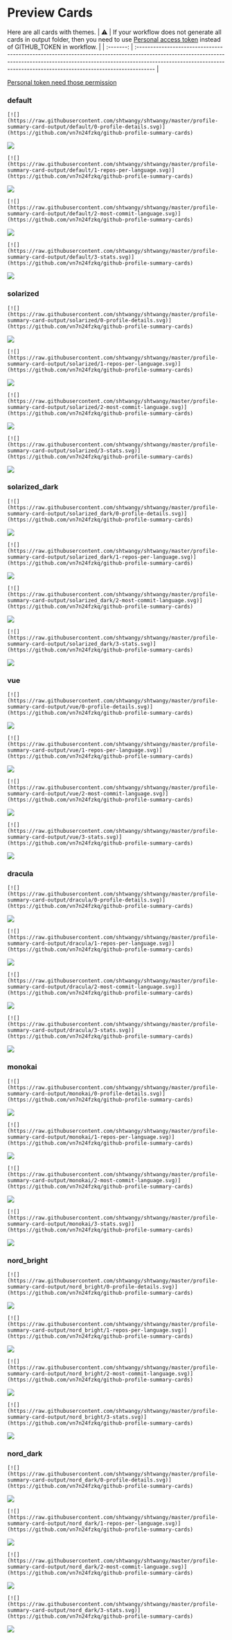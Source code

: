 
# Preview Cards

Here are all cards with themes.
| :warning: | If your workflow does not generate all cards in output folder, then you need to use [Personal access token](https://docs.github.com/en/actions/configuring-and-managing-workflows/creating-and-storing-encrypted-secrets) instead of GITHUB_TOKEN in workflow. |
| :-------: | :------------------------------------------------------------------------------------------------------------------------------------------------------------------------------------------------------------------------------------------------ |

[Personal token need those permission](https://github.com/vn7n24fzkq/github-profile-summary-cards/wiki/Personal-access-token-permissions)


### default


```
[![](https://raw.githubusercontent.com/shtwangy/shtwangy/master/profile-summary-card-output/default/0-profile-details.svg)](https://github.com/vn7n24fzkq/github-profile-summary-cards)
```
![](https://raw.githubusercontent.com/shtwangy/shtwangy/master/profile-summary-card-output/default/0-profile-details.svg)


```
[![](https://raw.githubusercontent.com/shtwangy/shtwangy/master/profile-summary-card-output/default/1-repos-per-language.svg)](https://github.com/vn7n24fzkq/github-profile-summary-cards)
```
![](https://raw.githubusercontent.com/shtwangy/shtwangy/master/profile-summary-card-output/default/1-repos-per-language.svg)


```
[![](https://raw.githubusercontent.com/shtwangy/shtwangy/master/profile-summary-card-output/default/2-most-commit-language.svg)](https://github.com/vn7n24fzkq/github-profile-summary-cards)
```
![](https://raw.githubusercontent.com/shtwangy/shtwangy/master/profile-summary-card-output/default/2-most-commit-language.svg)


```
[![](https://raw.githubusercontent.com/shtwangy/shtwangy/master/profile-summary-card-output/default/3-stats.svg)](https://github.com/vn7n24fzkq/github-profile-summary-cards)
```
![](https://raw.githubusercontent.com/shtwangy/shtwangy/master/profile-summary-card-output/default/3-stats.svg)


### solarized


```
[![](https://raw.githubusercontent.com/shtwangy/shtwangy/master/profile-summary-card-output/solarized/0-profile-details.svg)](https://github.com/vn7n24fzkq/github-profile-summary-cards)
```
![](https://raw.githubusercontent.com/shtwangy/shtwangy/master/profile-summary-card-output/solarized/0-profile-details.svg)


```
[![](https://raw.githubusercontent.com/shtwangy/shtwangy/master/profile-summary-card-output/solarized/1-repos-per-language.svg)](https://github.com/vn7n24fzkq/github-profile-summary-cards)
```
![](https://raw.githubusercontent.com/shtwangy/shtwangy/master/profile-summary-card-output/solarized/1-repos-per-language.svg)


```
[![](https://raw.githubusercontent.com/shtwangy/shtwangy/master/profile-summary-card-output/solarized/2-most-commit-language.svg)](https://github.com/vn7n24fzkq/github-profile-summary-cards)
```
![](https://raw.githubusercontent.com/shtwangy/shtwangy/master/profile-summary-card-output/solarized/2-most-commit-language.svg)


```
[![](https://raw.githubusercontent.com/shtwangy/shtwangy/master/profile-summary-card-output/solarized/3-stats.svg)](https://github.com/vn7n24fzkq/github-profile-summary-cards)
```
![](https://raw.githubusercontent.com/shtwangy/shtwangy/master/profile-summary-card-output/solarized/3-stats.svg)


### solarized_dark


```
[![](https://raw.githubusercontent.com/shtwangy/shtwangy/master/profile-summary-card-output/solarized_dark/0-profile-details.svg)](https://github.com/vn7n24fzkq/github-profile-summary-cards)
```
![](https://raw.githubusercontent.com/shtwangy/shtwangy/master/profile-summary-card-output/solarized_dark/0-profile-details.svg)


```
[![](https://raw.githubusercontent.com/shtwangy/shtwangy/master/profile-summary-card-output/solarized_dark/1-repos-per-language.svg)](https://github.com/vn7n24fzkq/github-profile-summary-cards)
```
![](https://raw.githubusercontent.com/shtwangy/shtwangy/master/profile-summary-card-output/solarized_dark/1-repos-per-language.svg)


```
[![](https://raw.githubusercontent.com/shtwangy/shtwangy/master/profile-summary-card-output/solarized_dark/2-most-commit-language.svg)](https://github.com/vn7n24fzkq/github-profile-summary-cards)
```
![](https://raw.githubusercontent.com/shtwangy/shtwangy/master/profile-summary-card-output/solarized_dark/2-most-commit-language.svg)


```
[![](https://raw.githubusercontent.com/shtwangy/shtwangy/master/profile-summary-card-output/solarized_dark/3-stats.svg)](https://github.com/vn7n24fzkq/github-profile-summary-cards)
```
![](https://raw.githubusercontent.com/shtwangy/shtwangy/master/profile-summary-card-output/solarized_dark/3-stats.svg)


### vue


```
[![](https://raw.githubusercontent.com/shtwangy/shtwangy/master/profile-summary-card-output/vue/0-profile-details.svg)](https://github.com/vn7n24fzkq/github-profile-summary-cards)
```
![](https://raw.githubusercontent.com/shtwangy/shtwangy/master/profile-summary-card-output/vue/0-profile-details.svg)


```
[![](https://raw.githubusercontent.com/shtwangy/shtwangy/master/profile-summary-card-output/vue/1-repos-per-language.svg)](https://github.com/vn7n24fzkq/github-profile-summary-cards)
```
![](https://raw.githubusercontent.com/shtwangy/shtwangy/master/profile-summary-card-output/vue/1-repos-per-language.svg)


```
[![](https://raw.githubusercontent.com/shtwangy/shtwangy/master/profile-summary-card-output/vue/2-most-commit-language.svg)](https://github.com/vn7n24fzkq/github-profile-summary-cards)
```
![](https://raw.githubusercontent.com/shtwangy/shtwangy/master/profile-summary-card-output/vue/2-most-commit-language.svg)


```
[![](https://raw.githubusercontent.com/shtwangy/shtwangy/master/profile-summary-card-output/vue/3-stats.svg)](https://github.com/vn7n24fzkq/github-profile-summary-cards)
```
![](https://raw.githubusercontent.com/shtwangy/shtwangy/master/profile-summary-card-output/vue/3-stats.svg)


### dracula


```
[![](https://raw.githubusercontent.com/shtwangy/shtwangy/master/profile-summary-card-output/dracula/0-profile-details.svg)](https://github.com/vn7n24fzkq/github-profile-summary-cards)
```
![](https://raw.githubusercontent.com/shtwangy/shtwangy/master/profile-summary-card-output/dracula/0-profile-details.svg)


```
[![](https://raw.githubusercontent.com/shtwangy/shtwangy/master/profile-summary-card-output/dracula/1-repos-per-language.svg)](https://github.com/vn7n24fzkq/github-profile-summary-cards)
```
![](https://raw.githubusercontent.com/shtwangy/shtwangy/master/profile-summary-card-output/dracula/1-repos-per-language.svg)


```
[![](https://raw.githubusercontent.com/shtwangy/shtwangy/master/profile-summary-card-output/dracula/2-most-commit-language.svg)](https://github.com/vn7n24fzkq/github-profile-summary-cards)
```
![](https://raw.githubusercontent.com/shtwangy/shtwangy/master/profile-summary-card-output/dracula/2-most-commit-language.svg)


```
[![](https://raw.githubusercontent.com/shtwangy/shtwangy/master/profile-summary-card-output/dracula/3-stats.svg)](https://github.com/vn7n24fzkq/github-profile-summary-cards)
```
![](https://raw.githubusercontent.com/shtwangy/shtwangy/master/profile-summary-card-output/dracula/3-stats.svg)


### monokai


```
[![](https://raw.githubusercontent.com/shtwangy/shtwangy/master/profile-summary-card-output/monokai/0-profile-details.svg)](https://github.com/vn7n24fzkq/github-profile-summary-cards)
```
![](https://raw.githubusercontent.com/shtwangy/shtwangy/master/profile-summary-card-output/monokai/0-profile-details.svg)


```
[![](https://raw.githubusercontent.com/shtwangy/shtwangy/master/profile-summary-card-output/monokai/1-repos-per-language.svg)](https://github.com/vn7n24fzkq/github-profile-summary-cards)
```
![](https://raw.githubusercontent.com/shtwangy/shtwangy/master/profile-summary-card-output/monokai/1-repos-per-language.svg)


```
[![](https://raw.githubusercontent.com/shtwangy/shtwangy/master/profile-summary-card-output/monokai/2-most-commit-language.svg)](https://github.com/vn7n24fzkq/github-profile-summary-cards)
```
![](https://raw.githubusercontent.com/shtwangy/shtwangy/master/profile-summary-card-output/monokai/2-most-commit-language.svg)


```
[![](https://raw.githubusercontent.com/shtwangy/shtwangy/master/profile-summary-card-output/monokai/3-stats.svg)](https://github.com/vn7n24fzkq/github-profile-summary-cards)
```
![](https://raw.githubusercontent.com/shtwangy/shtwangy/master/profile-summary-card-output/monokai/3-stats.svg)


### nord_bright


```
[![](https://raw.githubusercontent.com/shtwangy/shtwangy/master/profile-summary-card-output/nord_bright/0-profile-details.svg)](https://github.com/vn7n24fzkq/github-profile-summary-cards)
```
![](https://raw.githubusercontent.com/shtwangy/shtwangy/master/profile-summary-card-output/nord_bright/0-profile-details.svg)


```
[![](https://raw.githubusercontent.com/shtwangy/shtwangy/master/profile-summary-card-output/nord_bright/1-repos-per-language.svg)](https://github.com/vn7n24fzkq/github-profile-summary-cards)
```
![](https://raw.githubusercontent.com/shtwangy/shtwangy/master/profile-summary-card-output/nord_bright/1-repos-per-language.svg)


```
[![](https://raw.githubusercontent.com/shtwangy/shtwangy/master/profile-summary-card-output/nord_bright/2-most-commit-language.svg)](https://github.com/vn7n24fzkq/github-profile-summary-cards)
```
![](https://raw.githubusercontent.com/shtwangy/shtwangy/master/profile-summary-card-output/nord_bright/2-most-commit-language.svg)


```
[![](https://raw.githubusercontent.com/shtwangy/shtwangy/master/profile-summary-card-output/nord_bright/3-stats.svg)](https://github.com/vn7n24fzkq/github-profile-summary-cards)
```
![](https://raw.githubusercontent.com/shtwangy/shtwangy/master/profile-summary-card-output/nord_bright/3-stats.svg)


### nord_dark


```
[![](https://raw.githubusercontent.com/shtwangy/shtwangy/master/profile-summary-card-output/nord_dark/0-profile-details.svg)](https://github.com/vn7n24fzkq/github-profile-summary-cards)
```
![](https://raw.githubusercontent.com/shtwangy/shtwangy/master/profile-summary-card-output/nord_dark/0-profile-details.svg)


```
[![](https://raw.githubusercontent.com/shtwangy/shtwangy/master/profile-summary-card-output/nord_dark/1-repos-per-language.svg)](https://github.com/vn7n24fzkq/github-profile-summary-cards)
```
![](https://raw.githubusercontent.com/shtwangy/shtwangy/master/profile-summary-card-output/nord_dark/1-repos-per-language.svg)


```
[![](https://raw.githubusercontent.com/shtwangy/shtwangy/master/profile-summary-card-output/nord_dark/2-most-commit-language.svg)](https://github.com/vn7n24fzkq/github-profile-summary-cards)
```
![](https://raw.githubusercontent.com/shtwangy/shtwangy/master/profile-summary-card-output/nord_dark/2-most-commit-language.svg)


```
[![](https://raw.githubusercontent.com/shtwangy/shtwangy/master/profile-summary-card-output/nord_dark/3-stats.svg)](https://github.com/vn7n24fzkq/github-profile-summary-cards)
```
![](https://raw.githubusercontent.com/shtwangy/shtwangy/master/profile-summary-card-output/nord_dark/3-stats.svg)

